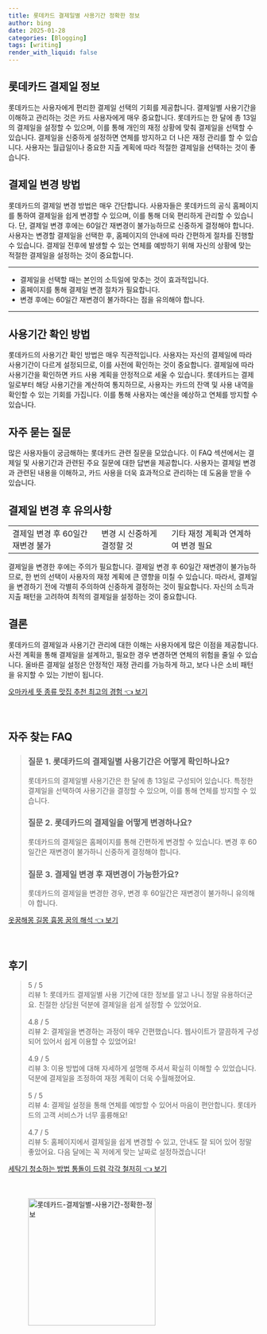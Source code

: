```yaml
---
title: 롯데카드 결제일별 사용기간 정확한 정보
author: bing
date: 2025-01-28
categories: [Blogging]
tags: [writing]
render_with_liquid: false
---
```



<h2 id='롯데카드_결제일_정보'>롯데카드 결제일 정보</h2>

<p>롯데카드는 사용자에게 편리한 결제일 선택의 기회를 제공합니다. 결제일별 사용기간을 이해하고 관리하는 것은 카드 사용자에게 매우 중요합니다. 롯데카드는 한 달에 총 13일의 결제일을 설정할 수 있으며, 이를 통해 개인의 재정 상황에 맞춰 결제일을 선택할 수 있습니다. 결제일을 신중하게 설정하면 연체를 방지하고 더 나은 재정 관리를 할 수 있습니다. 사용자는 월급일이나 중요한 지출 계획에 따라 적절한 결제일을 선택하는 것이 좋습니다.</p>

<h2 id='결제일_변경_방법'>결제일 변경 방법</h2>

<p>롯데카드의 결제일 변경 방법은 매우 간단합니다. 사용자들은 롯데카드의 공식 홈페이지를 통하여 결제일을 쉽게 변경할 수 있으며, 이를 통해 더욱 편리하게 관리할 수 있습니다. 단, 결제일 변경 후에는 60일간 재변경이 불가능하므로 신중하게 결정해야 합니다. 사용자는 변경할 결제일을 선택한 후, 홈페이지의 안내에 따라 간편하게 절차를 진행할 수 있습니다. 결제일 전후에 발생할 수 있는 연체를 예방하기 위해 자신의 상황에 맞는 적절한 결제일을 설정하는 것이 중요합니다.</p>

<hr />

<ul>
    <li>결제일을 선택할 때는 본인의 소득일에 맞추는 것이 효과적입니다.</li>
    <li>홈페이지를 통해 결제일 변경 절차가 필요합니다.</li>
    <li>변경 후에는 60일간 재변경이 불가하다는 점을 유의해야 합니다.</li>
</ul>

<hr />

<h2 id='사용기간_확인_방법'>사용기간 확인 방법</h2>

<p>롯데카드의 사용기간 확인 방법은 매우 직관적입니다. 사용자는 자신의 결제일에 따라 사용기간이 다르게 설정되므로, 이를 사전에 확인하는 것이 중요합니다. 결제일에 따라 사용기간을 확인하면 카드 사용 계획을 안정적으로 세울 수 있습니다. 롯데카드는 결제일로부터 해당 사용기간을 계산하여 통지하므로, 사용자는 카드의 잔액 및 사용 내역을 확인할 수 있는 기회를 가집니다. 이를 통해 사용자는 예산을 예상하고 연체를 방지할 수 있습니다.</p>

<h2 id='자주_묻는_질문'>자주 묻는 질문</h2>

<p>많은 사용자들이 궁금해하는 롯데카드 관련 질문을 모았습니다. 이 FAQ 섹션에서는 결제일 및 사용기간과 관련된 주요 질문에 대한 답변을 제공합니다. 사용자는 결제일 변경과 관련된 내용을 이해하고, 카드 사용을 더욱 효과적으로 관리하는 데 도움을 받을 수 있습니다.</p>

<h2 id='결제일_변경_후_유의사항'>결제일 변경 후 유의사항</h2>

<table>
    <tr>
        <td>결제일 변경 후 60일간 재변경 불가</td>
        <td>변경 시 신중하게 결정할 것</td>
        <td>기타 재정 계획과 연계하여 변경 필요</td>
    </tr>
</table>

<p>결제일을 변경한 후에는 주의가 필요합니다. 결제일 변경 후 60일간 재변경이 불가능하므로, 한 번의 선택이 사용자의 재정 계획에 큰 영향을 미칠 수 있습니다. 따라서, 결제일을 변경하기 전에 각별히 주의하여 신중하게 결정하는 것이 필요합니다. 자신의 소득과 지출 패턴을 고려하여 최적의 결제일을 설정하는 것이 중요합니다.</p>

<h2 id='결론'>결론</h2>

<p>롯데카드의 결제일과 사용기간 관리에 대한 이해는 사용자에게 많은 이점을 제공합니다. 사전 계획을 통해 결제일을 설계하고, 필요한 경우 변경하면 연체의 위험을 줄일 수 있습니다. 올바른 결제일 설정은 안정적인 재정 관리를 가능하게 하고, 보다 나은 소비 패턴을 유지할 수 있는 기반이 됩니다.</p>


<p><a class="click-button" title="오마카세 뜻 종류 맛집 추천 최고의 경험" href="https://afficreate.github.io/posts/%EC%98%A4%EB%A7%88%EC%B9%B4%EC%84%B8-%EB%9C%BB-%EC%A2%85%EB%A5%98-%EB%A7%9B%EC%A7%91-%EC%B6%94%EC%B2%9C-%EC%B5%9C%EA%B3%A0%EC%9D%98-%EA%B2%BD%ED%97%98/" rel="dofollow">오마카세 뜻 종류 맛집 추천 최고의 경험 👈 보기</a></p><br>
<h2 id='자주_찾는_FAQ'>자주 찾는 FAQ</h2>
<div itemscope="" itemtype="https://schema.org/FAQPage"> 
<blockquote> 
<div itemscope="" itemprop="mainEntity" itemtype="https://schema.org/Question"> 
<h3 itemprop="name">질문 1. 롯데카드의 결제일별 사용기간은 어떻게 확인하나요?</h3> 
<div itemscope="" itemprop="acceptedAnswer" itemtype="https://schema.org/Answer"> 
<span itemprop="text"> 
<p>롯데카드의 결제일별 사용기간은 한 달에 총 13일로 구성되어 있습니다. 특정한 결제일을 선택하여 사용기간을 결정할 수 있으며, 이를 통해 연체를 방지할 수 있습니다.</p> 
</span> 
</div> 
</div> 
<div itemscope="" itemprop="mainEntity" itemtype="https://schema.org/Question"> 
<h3 itemprop="name">질문 2. 롯데카드의 결제일을 어떻게 변경하나요?</h3> 
<div itemscope="" itemprop="acceptedAnswer" itemtype="https://schema.org/Answer"> 
<span itemprop="text"> 
<p>롯데카드의 결제일은 홈페이지를 통해 간편하게 변경할 수 있습니다. 변경 후 60일간은 재변경이 불가하니 신중하게 결정해야 합니다.</p> 
</span> 
</div> 
</div> 
<div itemscope="" itemprop="mainEntity" itemtype="https://schema.org/Question"> 
<h3 itemprop="name">질문 3. 결제일 변경 후 재변경이 가능한가요?</h3> 
<div itemscope="" itemprop="acceptedAnswer" itemtype="https://schema.org/Answer"> 
<span itemprop="text"> 
<p>롯데카드의 결제일을 변경한 경우, 변경 후 60일간은 재변경이 불가하니 유의해야 합니다.</p> 
</span> 
</div> 
</div> 
</blockquote> 
</div>
<p><a class="click-button" title="옷꿈해몽 길몽 흉몽 꿈의 해석" href="https://afficreate.github.io/posts/%EC%98%B7%EA%BF%88%ED%95%B4%EB%AA%BD-%EA%B8%B8%EB%AA%BD-%ED%9D%89%EB%AA%BD-%EA%BF%88%EC%9D%98-%ED%95%B4%EC%84%9D/" rel="dofollow">옷꿈해몽 길몽 흉몽 꿈의 해석 👈 보기</a></p><br>
<h2 id='후기'>후기</h2>
<div itemscope itemtype="https://schema.org/Product">
  <blockquote>
  <div itemprop="review" itemscope itemtype="https://schema.org/Review">
      <div itemprop="reviewRating" itemscope itemtype="https://schema.org/Rating"> <span itemprop="ratingValue">5</span> / <span itemprop="bestRating">5</span> </div>
      <span itemprop="reviewBody">리뷰 1: 롯데카드 결제일별 사용 기간에 대한 정보를 알고 나니 정말 유용하더군요. 친절한 상담원 덕분에 결제일을 쉽게 설정할 수 있었어요.</span>
  </div>
  <br>
  <div itemprop="review" itemscope itemtype="https://schema.org/Review">
      <div itemprop="reviewRating" itemscope itemtype="https://schema.org/Rating"> <span itemprop="ratingValue">4.8</span> / <span itemprop="bestRating">5</span> </div>
      <span itemprop="reviewBody">리뷰 2: 결제일을 변경하는 과정이 매우 간편했습니다. 웹사이트가 깔끔하게 구성되어 있어서 쉽게 이용할 수 있었어요!</span>
  </div>
  <br>
  <div itemprop="review" itemscope itemtype="https://schema.org/Review">
      <div itemprop="reviewRating" itemscope itemtype="https://schema.org/Rating"> <span itemprop="ratingValue">4.9</span> / <span itemprop="bestRating">5</span> </div>
      <span itemprop="reviewBody">리뷰 3: 이용 방법에 대해 자세하게 설명해 주셔서 확실히 이해할 수 있었습니다. 덕분에 결제일을 조정하여 재정 계획이 더욱 수월해졌어요.</span>
  </div>
  <br>
  <div itemprop="review" itemscope itemtype="https://schema.org/Review">
      <div itemprop="reviewRating" itemscope itemtype="https://schema.org/Rating"> <span itemprop="ratingValue">5</span> / <span itemprop="bestRating">5</span> </div>
      <span itemprop="reviewBody">리뷰 4: 결제일 설정을 통해 연체를 예방할 수 있어서 마음이 편안합니다. 롯데카드의 고객 서비스가 너무 훌륭해요!</span>
  </div>
  <br>
  <div itemprop="review" itemscope itemtype="https://schema.org/Review">
      <div itemprop="reviewRating" itemscope itemtype="https://schema.org/Rating"> <span itemprop="ratingValue">4.7</span> / <span itemprop="bestRating">5</span> </div>
      <span itemprop="reviewBody">리뷰 5: 홈페이지에서 결제일을 쉽게 변경할 수 있고, 안내도 잘 되어 있어 정말 좋았어요. 다음 달에는 꼭 저에게 맞는 날짜로 설정하겠습니다!</span>
  </div>
  </blockquote>
</div>
<p><a class="click-button" title="세탁기 청소하는 방법 통돌이 드럼 각각 철저히" href="https://afficreate.github.io/posts/%EC%84%B8%ED%83%81%EA%B8%B0-%EC%B2%AD%EC%86%8C%ED%95%98%EB%8A%94-%EB%B0%A9%EB%B2%95-%ED%86%B5%EB%8F%8C%EC%9D%B4-%EB%93%9C%EB%9F%BC-%EA%B0%81%EA%B0%81-%EC%B2%A0%EC%A0%80%ED%9E%88/" rel="dofollow">세탁기 청소하는 방법 통돌이 드럼 각각 철저히 👈 보기</a></p><br>
<figure class="image"><img src="https://afficreate.github.io/assets/img/thumbnail/롯데카드-결제일별-사용기간-정확한-정보.webp" alt="롯데카드-결제일별-사용기간-정확한-정보" width="256" height="256"></figure>